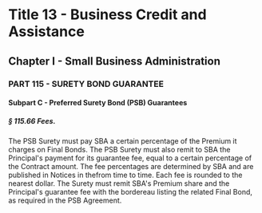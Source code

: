 
# Title 13 - Business Credit and Assistance
## Chapter I - Small Business Administration
### PART 115 - SURETY BOND GUARANTEE
#### Subpart C - Preferred Surety Bond (PSB) Guarantees
##### § 115.66 Fees.

The PSB Surety must pay SBA a certain percentage of the Premium it charges on Final Bonds. The PSB Surety must also remit to SBA the Principal's payment for its guarantee fee, equal to a certain percentage of the Contract amount. The fee percentages are determined by SBA and are published in Notices in thefrom time to time. Each fee is rounded to the nearest dollar. The Surety must remit SBA's Premium share and the Principal's guarantee fee with the bordereau listing the related Final Bond, as required in the PSB Agreement.
